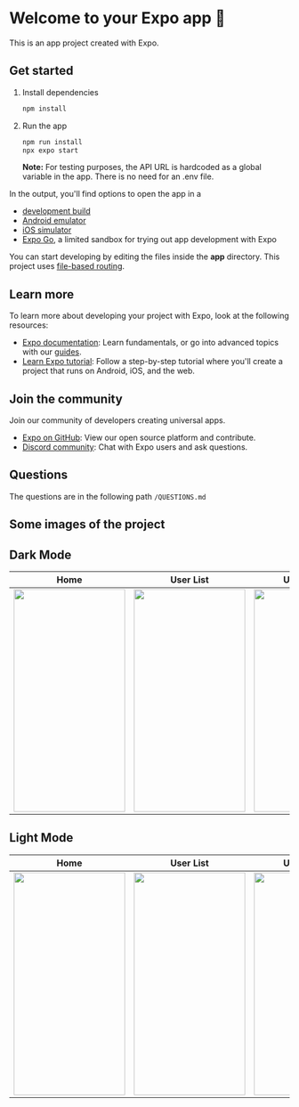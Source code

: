 # Welcome to your Expo app 👋

This is an app project created with Expo.

## Get started

1. Install dependencies

   ```bash
   npm install
   ```

2. Run the app

   ```bash
   npm run install
   npx expo start
   ```

   **Note:** For testing purposes, the API URL is hardcoded as a global variable in the app. There is no need for an .env file.

In the output, you'll find options to open the app in a

- [development build](https://docs.expo.dev/develop/development-builds/introduction/)
- [Android emulator](https://docs.expo.dev/workflow/android-studio-emulator/)
- [iOS simulator](https://docs.expo.dev/workflow/ios-simulator/)
- [Expo Go](https://expo.dev/go), a limited sandbox for trying out app development with Expo

You can start developing by editing the files inside the **app** directory. This project uses [file-based routing](https://docs.expo.dev/router/introduction).

## Learn more

To learn more about developing your project with Expo, look at the following resources:

- [Expo documentation](https://docs.expo.dev/): Learn fundamentals, or go into advanced topics with our [guides](https://docs.expo.dev/guides).
- [Learn Expo tutorial](https://docs.expo.dev/tutorial/introduction/): Follow a step-by-step tutorial where you'll create a project that runs on Android, iOS, and the web.

## Join the community

Join our community of developers creating universal apps.

- [Expo on GitHub](https://github.com/expo/expo): View our open source platform and contribute.
- [Discord community](https://chat.expo.dev): Chat with Expo users and ask questions.

## Questions

The questions are in the following path `/QUESTIONS.md`

## Some images of the project

## Dark Mode

Home              |  User List         | User Details 
:-------------------------:|:--------------------------:|:--------------------------:
<img src="https://github.com/user-attachments/assets/1a9f96f2-070e-4d75-a4ea-614a343c4e90" width="200" height="400" />  | <img src="https://github.com/user-attachments/assets/91b75de0-09ca-4f0d-8c82-75644c3cf9eb" width="200" height="400" /> | <img src="https://github.com/user-attachments/assets/d973f51b-b8bd-4c5c-84c4-0fe8d2935cd1" width="200" height="400" />

## Light Mode

Home              |  User List         | User Details 
:-------------------------:|:--------------------------:|:--------------------------:
<img src="https://github.com/user-attachments/assets/1666db05-8215-4c66-8a06-2e75c68cee7f" width="200" height="400" /> | <img src="https://github.com/user-attachments/assets/5dc7f5a6-5abf-4f4d-b8ff-ec0ac254784e" width="200" height="400" /> | <img src="https://github.com/user-attachments/assets/6634e33e-42cf-4b41-ac4c-96ec7f5b1275" width="200" height="400" />


  

